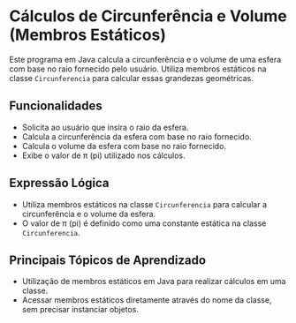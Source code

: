 # Cálculos de Circunferência e Volume (Membros Estáticos)

Este programa em Java calcula a circunferência e o volume de uma esfera com base no raio fornecido pelo usuário. 
Utiliza membros estáticos na classe `Circunferencia` para calcular essas grandezas geométricas.

## Funcionalidades

- Solicita ao usuário que insira o raio da esfera.
- Calcula a circunferência da esfera com base no raio fornecido.
- Calcula o volume da esfera com base no raio fornecido.
- Exibe o valor de π (pi) utilizado nos cálculos.

## Expressão Lógica

- Utiliza membros estáticos na classe `Circunferencia` para calcular a circunferência e o volume da esfera.
- O valor de π (pi) é definido como uma constante estática na classe `Circunferencia`.

## Principais Tópicos de Aprendizado

- Utilização de membros estáticos em Java para realizar cálculos em uma classe.
- Acessar membros estáticos diretamente através do nome da classe, sem precisar instanciar objetos.



